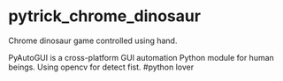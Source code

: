 # pytrick_chrome_dinosaur
Chrome dinosaur game controlled using hand.

PyAutoGUI is a cross-platform GUI automation Python module for human beings. 
Using opencv for detect fist.
#python lover

